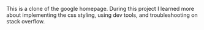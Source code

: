 This is a clone of the google homepage. During this project I learned more about implementing the css styling, using dev tools, and troubleshooting on stack overflow.